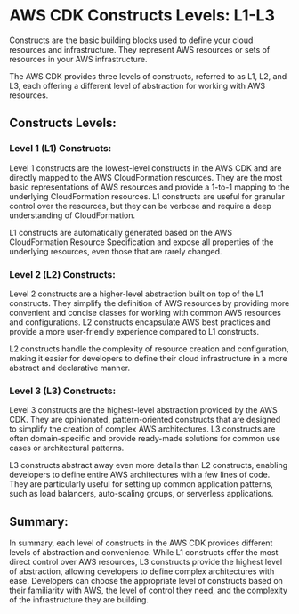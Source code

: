# AWS CDK Constructs Levels: L1-L3

Constructs are the basic building blocks used to define your cloud resources and infrastructure. They represent AWS resources or sets of resources in your AWS infrastructure.

The AWS CDK provides three levels of constructs, referred to as L1, L2, and L3, each offering a different level of abstraction for working with AWS resources.

## Constructs Levels:

### Level 1 (L1) Constructs:

Level 1 constructs are the lowest-level constructs in the AWS CDK and are directly mapped to the AWS CloudFormation resources. They are the most basic representations of AWS resources and provide a 1-to-1 mapping to the underlying CloudFormation resources. L1 constructs are useful for granular control over the resources, but they can be verbose and require a deep understanding of CloudFormation.

L1 constructs are automatically generated based on the AWS CloudFormation Resource Specification and expose all properties of the underlying resources, even those that are rarely changed.

### Level 2 (L2) Constructs:

Level 2 constructs are a higher-level abstraction built on top of the L1 constructs. They simplify the definition of AWS resources by providing more convenient and concise classes for working with common AWS resources and configurations. L2 constructs encapsulate AWS best practices and provide a more user-friendly experience compared to L1 constructs.

L2 constructs handle the complexity of resource creation and configuration, making it easier for developers to define their cloud infrastructure in a more abstract and declarative manner.

### Level 3 (L3) Constructs:

Level 3 constructs are the highest-level abstraction provided by the AWS CDK. They are opinionated, pattern-oriented constructs that are designed to simplify the creation of complex AWS architectures. L3 constructs are often domain-specific and provide ready-made solutions for common use cases or architectural patterns.

L3 constructs abstract away even more details than L2 constructs, enabling developers to define entire AWS architectures with a few lines of code. They are particularly useful for setting up common application patterns, such as load balancers, auto-scaling groups, or serverless applications.

## Summary:

In summary, each level of constructs in the AWS CDK provides different levels of abstraction and convenience. While L1 constructs offer the most direct control over AWS resources, L3 constructs provide the highest level of abstraction, allowing developers to define complex architectures with ease. Developers can choose the appropriate level of constructs based on their familiarity with AWS, the level of control they need, and the complexity of the infrastructure they are building.
